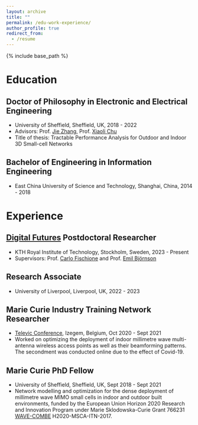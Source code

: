 ```yaml
---
layout: archive
title: ""
permalink: /edu-work-experience/
author_profile: true
redirect_from:
  - /resume
---
```


{% include base_path %}
  
# Education
## Doctor of Philosophy in Electronic and Electrical Engineering
* University of Sheffield, Sheffield, UK, 2018 - 2022
* Advisors: Prof. [Jie Zhang](https://www.sheffield.ac.uk/eee/people/academic-staff/jie-zhang), Prof. [Xiaoli Chu](https://www.sheffield.ac.uk/eee/people/academic-staff/xiaoli-chu)
* Title of thesis: Tractable Performance Analysis for Outdoor and Indoor 3D Small-cell Networks
  
## Bachelor of Engineering in Information Engineering
* East China University of Science and Technology, Shanghai, China, 2014 - 2018  

# Experience
## [Digital Futures](https://www.digitalfutures.kth.se/) Postdoctoral Researcher
* KTH Royal Institute of Technology, Stockholm, Sweden, 2023 - Present
* Supervisors: Prof. [Carlo Fischione](https://people.kth.se/~carlofi/) and Prof. [Emil Björnson](https://www.kth.se/profile/emilbjo)
  
## Research Associate
* University of Liverpool, Liverpool, UK, 2022 - 2023

## Marie Curie Industry Training Network Researcher
* [Televic Conference](https://www.televic.com/en/conference), Izegem, Belgium, Oct 2020 - Sept 2021
* Worked on optimizing the deployment of indoor millimetre wave multi-antenna wireless access points as well as their beamforming
patterns. The secondment was conducted online due to the effect of Covid-19.
  
## Marie Curie PhD Fellow
* University of Sheffield, Sheffield, UK, Sept 2018 - Sept 2021
* Network modelling and optimization for the dense deployment of millimetre wave MIMO small cells in indoor and outdoor built environments, funded by the European Union
Horizon 2020 Research and Innovation Program under Marie Sklodowska-Curie Grant 766231 [WAVE-COMBE](https://wavecombe.eu/) H2020-MSCA-ITN-2017.





